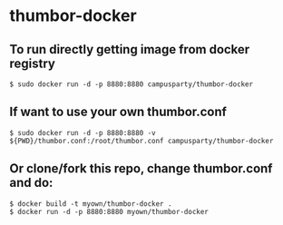thumbor-docker
==============

## To run directly getting image from docker registry

    $ sudo docker run -d -p 8880:8880 campusparty/thumbor-docker

## If want to use your own thumbor.conf

    $ sudo docker run -d -p 8880:8880 -v ${PWD}/thumbor.conf:/root/thumbor.conf campusparty/thumbor-docker

## Or clone/fork this repo, change thumbor.conf and do:

    $ docker build -t myown/thumbor-docker . 
    $ docker run -d -p 8880:8880 myown/thumbor-docker





